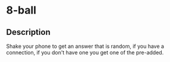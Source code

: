 # 8-ball

## Description
Shake your phone to get an answer that is random, if you have a connection, if you don't have one you get one of the pre-added.

